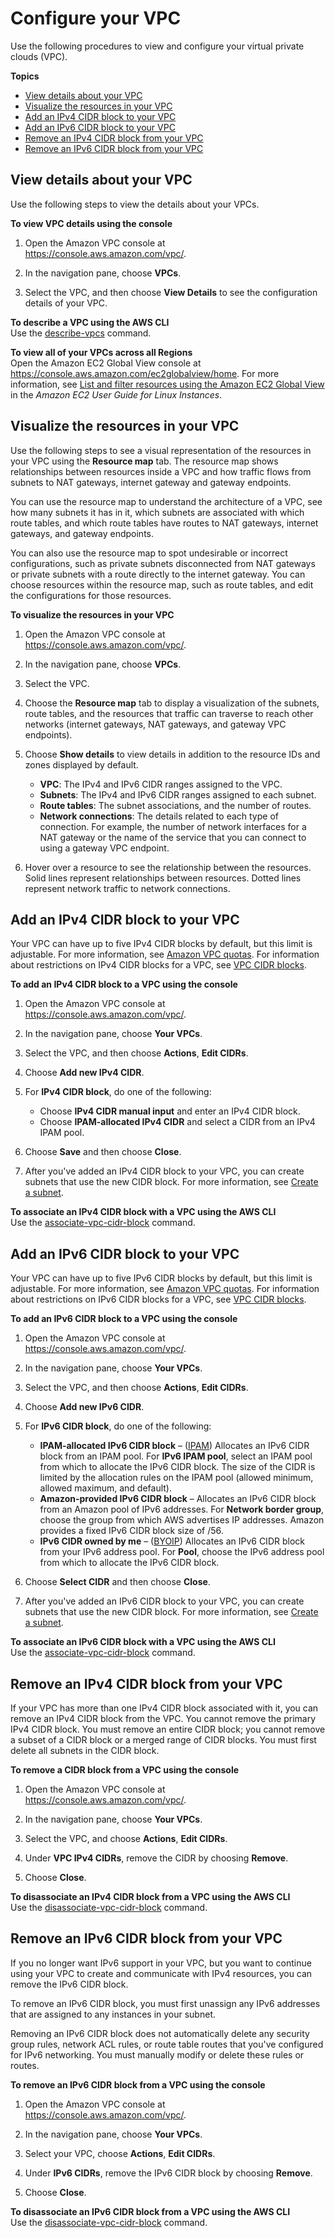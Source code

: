 # Configure your VPC<a name="modify-vpcs"></a>

Use the following procedures to view and configure your virtual private clouds \(VPC\)\.

**Topics**
+ [View details about your VPC](#view-vpc)
+ [Visualize the resources in your VPC](#view-vpc-resource-map)
+ [Add an IPv4 CIDR block to your VPC](#add-ipv4-cidr)
+ [Add an IPv6 CIDR block to your VPC](#vpc-associate-ipv6-cidr)
+ [Remove an IPv4 CIDR block from your VPC](#remove-ipv4-cidr)
+ [Remove an IPv6 CIDR block from your VPC](#vpc-disassociate-ipv6)

## View details about your VPC<a name="view-vpc"></a>

Use the following steps to view the details about your VPCs\.

**To view VPC details using the console**

1. Open the Amazon VPC console at [https://console\.aws\.amazon\.com/vpc/](https://console.aws.amazon.com/vpc/)\.

1. In the navigation pane, choose **VPCs**\.

1. Select the VPC, and then choose **View Details** to see the configuration details of your VPC\.

**To describe a VPC using the AWS CLI**  
Use the [describe\-vpcs](https://docs.aws.amazon.com/cli/latest/reference/ec2/describe-vpcs.html) command\.

**To view all of your VPCs across all Regions**  
Open the Amazon EC2 Global View console at [https://console\.aws\.amazon\.com/ec2globalview/home](https://console.aws.amazon.com/ec2globalview/home)\. For more information, see [List and filter resources using the Amazon EC2 Global View](https://docs.aws.amazon.com/AWSEC2/latest/UserGuide/Using_Filtering.html#global-view) in the *Amazon EC2 User Guide for Linux Instances*\.

## Visualize the resources in your VPC<a name="view-vpc-resource-map"></a>

Use the following steps to see a visual representation of the resources in your VPC using the **Resource map** tab\. The resource map shows relationships between resources inside a VPC and how traffic flows from subnets to NAT gateways, internet gateway and gateway endpoints\.

You can use the resource map to understand the architecture of a VPC, see how many subnets it has in it, which subnets are associated with which route tables, and which route tables have routes to NAT gateways, internet gateways, and gateway endpoints\.

You can also use the resource map to spot undesirable or incorrect configurations, such as private subnets disconnected from NAT gateways or private subnets with a route directly to the internet gateway\. You can choose resources within the resource map, such as route tables, and edit the configurations for those resources\.

**To visualize the resources in your VPC**

1. Open the Amazon VPC console at [https://console\.aws\.amazon\.com/vpc/](https://console.aws.amazon.com/vpc/)\.

1. In the navigation pane, choose **VPCs**\.

1. Select the VPC\.

1. Choose the **Resource map** tab to display a visualization of the subnets, route tables, and the resources that traffic can traverse to reach other networks \(internet gateways, NAT gateways, and gateway VPC endpoints\)\.

1. Choose **Show details** to view details in addition to the resource IDs and zones displayed by default\.
   + **VPC**: The IPv4 and IPv6 CIDR ranges assigned to the VPC\.
   + **Subnets**: The IPv4 and IPv6 CIDR ranges assigned to each subnet\.
   + **Route tables**: The subnet associations, and the number of routes\.
   + **Network connections**: The details related to each type of connection\. For example, the number of network interfaces for a NAT gateway or the name of the service that you can connect to using a gateway VPC endpoint\. 

1. Hover over a resource to see the relationship between the resources\. Solid lines represent relationships between resources\. Dotted lines represent network traffic to network connections\.

## Add an IPv4 CIDR block to your VPC<a name="add-ipv4-cidr"></a>

Your VPC can have up to five IPv4 CIDR blocks by default, but this limit is adjustable\. For more information, see [Amazon VPC quotas](amazon-vpc-limits.md)\. For information about restrictions on IPv4 CIDR blocks for a VPC, see [VPC CIDR blocks](vpc-cidr-blocks.md)\.

**To add an IPv4 CIDR block to a VPC using the console**

1. Open the Amazon VPC console at [https://console\.aws\.amazon\.com/vpc/](https://console.aws.amazon.com/vpc/)\.

1. In the navigation pane, choose **Your VPCs**\.

1. Select the VPC, and then choose **Actions**, **Edit CIDRs**\.

1. Choose **Add new IPv4 CIDR**\.

1. For **IPv4 CIDR block**, do one of the following:
   + Choose **IPv4 CIDR manual input** and enter an IPv4 CIDR block\.
   + Choose **IPAM\-allocated IPv4 CIDR** and select a CIDR from an IPv4 IPAM pool\.

1. Choose **Save** and then choose **Close**\.

1. After you've added an IPv4 CIDR block to your VPC, you can create subnets that use the new CIDR block\. For more information, see [Create a subnet](create-subnets.md)\.

**To associate an IPv4 CIDR block with a VPC using the AWS CLI**  
Use the [associate\-vpc\-cidr\-block](https://docs.aws.amazon.com/cli/latest/reference/ec2/associate-vpc-cidr-block.html) command\.

## Add an IPv6 CIDR block to your VPC<a name="vpc-associate-ipv6-cidr"></a>

Your VPC can have up to five IPv6 CIDR blocks by default, but this limit is adjustable\. For more information, see [Amazon VPC quotas](amazon-vpc-limits.md)\. For information about restrictions on IPv6 CIDR blocks for a VPC, see [VPC CIDR blocks](vpc-cidr-blocks.md)\.

**To add an IPv6 CIDR block to a VPC using the console**

1. Open the Amazon VPC console at [https://console\.aws\.amazon\.com/vpc/](https://console.aws.amazon.com/vpc/)\.

1. In the navigation pane, choose **Your VPCs**\.

1. Select the VPC, and then choose **Actions**, **Edit CIDRs**\.

1. Choose **Add new IPv6 CIDR**\.

1. For **IPv6 CIDR block**, do one of the following:
   + **IPAM\-allocated IPv6 CIDR block** – \([IPAM](https://docs.aws.amazon.com/vpc/latest/ipam/what-is-it-ipam.html)\) Allocates an IPv6 CIDR block from an IPAM pool\. For **IPv6 IPAM pool**, select an IPAM pool from which to allocate the IPv6 CIDR block\. The size of the CIDR is limited by the allocation rules on the IPAM pool \(allowed minimum, allowed maximum, and default\)\.
   + **Amazon\-provided IPv6 CIDR block** – Allocates an IPv6 CIDR block from an Amazon pool of IPv6 addresses\. For **Network border group**, choose the group from which AWS advertises IP addresses\. Amazon provides a fixed IPv6 CIDR block size of /56\.
   + **IPv6 CIDR owned by me** – \([BYOIP](https://docs.aws.amazon.com/AWSEC2/latest/UserGuide/ec2-byoip.html)\) Allocates an IPv6 CIDR block from your IPv6 address pool\. For **Pool**, choose the IPv6 address pool from which to allocate the IPv6 CIDR block\.

1. Choose **Select CIDR** and then choose **Close**\.

1. After you've added an IPv6 CIDR block to your VPC, you can create subnets that use the new CIDR block\. For more information, see [Create a subnet](create-subnets.md)\.

**To associate an IPv6 CIDR block with a VPC using the AWS CLI**  
Use the [associate\-vpc\-cidr\-block](https://docs.aws.amazon.com/cli/latest/reference/ec2/associate-vpc-cidr-block.html) command\.

## Remove an IPv4 CIDR block from your VPC<a name="remove-ipv4-cidr"></a>

If your VPC has more than one IPv4 CIDR block associated with it, you can remove an IPv4 CIDR block from the VPC\. You cannot remove the primary IPv4 CIDR block\. You must remove an entire CIDR block; you cannot remove a subset of a CIDR block or a merged range of CIDR blocks\. You must first delete all subnets in the CIDR block\.

**To remove a CIDR block from a VPC using the console**

1. Open the Amazon VPC console at [https://console\.aws\.amazon\.com/vpc/](https://console.aws.amazon.com/vpc/)\.

1. In the navigation pane, choose **Your VPCs**\.

1. Select the VPC, and choose **Actions**, **Edit CIDRs**\.

1. Under **VPC IPv4 CIDRs**, remove the CIDR by choosing **Remove**\.

1. Choose **Close**\.

**To disassociate an IPv4 CIDR block from a VPC using the AWS CLI**  
Use the [disassociate\-vpc\-cidr\-block](https://docs.aws.amazon.com/cli/latest/reference/ec2/disassociate-vpc-cidr-block.html) command\.

## Remove an IPv6 CIDR block from your VPC<a name="vpc-disassociate-ipv6"></a>

If you no longer want IPv6 support in your VPC, but you want to continue using your VPC to create and communicate with IPv4 resources, you can remove the IPv6 CIDR block\.

To remove an IPv6 CIDR block, you must first unassign any IPv6 addresses that are assigned to any instances in your subnet\.

Removing an IPv6 CIDR block does not automatically delete any security group rules, network ACL rules, or route table routes that you've configured for IPv6 networking\. You must manually modify or delete these rules or routes\.

**To remove an IPv6 CIDR block from a VPC using the console**

1. Open the Amazon VPC console at [https://console\.aws\.amazon\.com/vpc/](https://console.aws.amazon.com/vpc/)\.

1. In the navigation pane, choose **Your VPCs**\.

1. Select your VPC, choose **Actions**, **Edit CIDRs**\.

1. Under **IPv6 CIDRs**, remove the IPv6 CIDR block by choosing **Remove**\.

1. Choose **Close**\.

**To disassociate an IPv6 CIDR block from a VPC using the AWS CLI**  
Use the [disassociate\-vpc\-cidr\-block](https://docs.aws.amazon.com/cli/latest/reference/ec2/disassociate-vpc-cidr-block.html) command\.